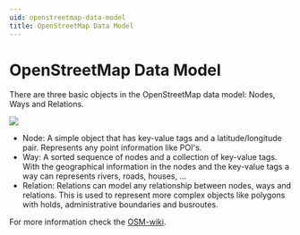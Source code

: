 ```yaml
---
uid: openstreetmap-data-model
title: OpenStreetMap Data Model
---
```


# OpenStreetMap Data Model

There are three basic objects in the OpenStreetMap data model: Nodes, Ways and Relations. 

<img src="http://www.osmsharp.com/static/osm-data-model.png"/>

* Node: A simple object that has key-value tags and a latitude/longitude pair. Represents any point information like POI's. 
* Way: A sorted sequence of nodes and a collection of key-value tags. With the geographical information in the nodes and the key-value tags a way can represents rivers, roads, houses, ...
* Relation: Relations can model any relationship between nodes, ways and relations. This is used to represent more complex objects like polygons with holds, administrative boundaries and busroutes.

For more information check the [OSM-wiki](http://wiki.openstreetmap.org/wiki/Elements).